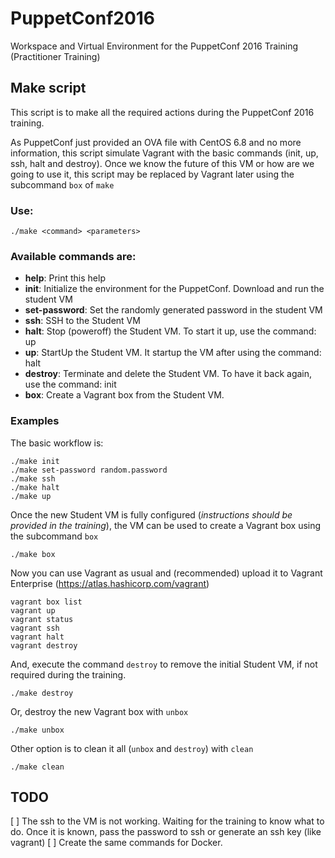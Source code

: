 # PuppetConf2016
Workspace and Virtual Environment for the PuppetConf 2016 Training (Practitioner Training)

## Make script
This script is to make all the required actions during the PuppetConf 2016 training.

As PuppetConf just provided an OVA file with CentOS 6.8 and no more information, this script simulate Vagrant with the basic commands (init, up, ssh, halt and destroy). Once we know the future of this VM or how are we going to use it, this script may be replaced by Vagrant later using the subcommand `box` of `make`

### Use:

    ./make <command> <parameters>

### Available commands are:

* __help__: Print this help
* __init__: Initialize the environment for the PuppetConf. Download and run the student VM
* __set-password__: Set the randomly generated password in the student VM
* __ssh__: SSH to the Student VM
* __halt__: Stop (poweroff) the Student VM. To start it up, use the command: up
* __up__: StartUp the Student VM. It startup the VM after using the command: halt
* __destroy__: Terminate and delete the Student VM. To have it back again, use the command: init
* __box__: Create a Vagrant box from the Student VM.

### Examples

The basic workflow is:

    ./make init
    ./make set-password random.password
    ./make ssh
    ./make halt
    ./make up

Once the new Student VM is fully configured (_instructions should be provided in the training_), the VM can be used to create a Vagrant box using the subcommand `box`

    ./make box

Now you can use Vagrant as usual and (recommended) upload it to Vagrant Enterprise (https://atlas.hashicorp.com/vagrant)

    vagrant box list
    vagrant up
    vagrant status
    vagrant ssh
    vagrant halt
    vagrant destroy

And, execute the command `destroy` to remove the initial Student VM, if not required during the training.

    ./make destroy

Or, destroy the new Vagrant box with `unbox`

    ./make unbox

Other option is to clean it all (`unbox` and `destroy`) with `clean`

    ./make clean

## TODO

[ ] The ssh to the VM is not working. Waiting for the training to know what to do. Once it is known, pass the password to ssh or generate an ssh key (like vagrant)
[ ] Create the same commands for Docker.
